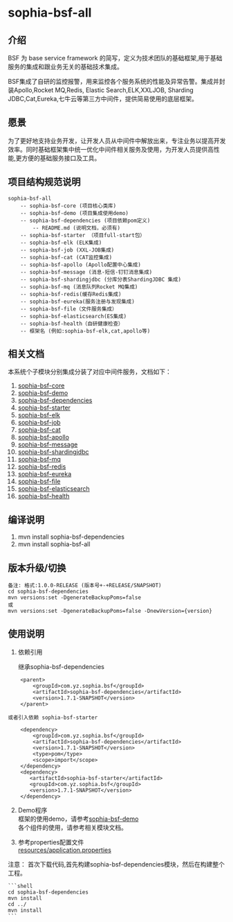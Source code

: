 # sophia-bsf-all
## 介绍
BSF 为 base service framework 的简写，定义为技术团队的基础框架,用于基础服务的集成和跟业务无关的基础技术集成。

BSF集成了自研的监控报警，用来监控各个服务系统的性能及异常告警。集成并封装Apollo,Rocket MQ,Redis, Elastic Search,ELK,XXLJOB, Sharding JDBC,Cat,Eureka,七牛云等第三方中间件，提供简易使用的底层框架。

## 愿景
为了更好地支持业务开发，让开发人员从中间件中解放出来，专注业务以提高开发效率。同时基础框架集中统一优化中间件相关服务及使用，为开发人员提供高性能,更方便的基础服务接口及工具。

## 项目结构规范说明
```
sophia-bsf-all 
    -- sophia-bsf-core (项目核心类库)
    -- sophia-bsf-demo (项目集成使用demo)
    -- sophia-bsf-dependencies (项目依赖pom定义)
        -- README.md (说明文档，必须有)
    -- sophia-bsf-starter （项目full-start包）
    -- sophia-bsf-elk (ELK集成)
    -- sophia-bsf-job (XXL-JOB集成)
    -- sophia-bsf-cat (CAT监控集成)
    -- sophia-bsf-apollo (Apollo配置中心集成)
    -- sophia-bsf-message (消息-短信-钉钉消息集成)
    -- sophia-bsf-shardingjdbc (分库分表ShardingJDBC 集成) 
    -- sophia-bsf-mq (消息队列Rocket MQ集成) 
    -- sophia-bsf-redis(缓存Redis集成)
    -- sophia-bsf-eureka(服务注册与发现集成)
    -- sophia-bsf-file（文件服务集成）
    -- sophia-bsf-elasticsearch(ES集成) 
    -- sophia-bsf-health（自研健康检查） 
    -- 框架名 (例如:sophia-bsf-elk,cat,apollo等)
```

## 相关文档
本系统个子模块分别集成分装了对应中间件服务，文档如下：
1. [sophia-bsf-core](sophia-bsf-core/README.md)
2. [sophia-bsf-demo](sophia-bsf-demo/README.md)
3. [sophia-bsf-dependencies](sophia-bsf-dependencies/README.md)
4. [sophia-bsf-starter](sophia-bsf-starter/README.md)
5. [sophia-bsf-elk](sophia-bsf-elk/README.md) 
6. [sophia-bsf-job](sophia-bsf-job/README.md) 
7. [sophia-bsf-cat](sophia-bsf-cat/README.md) 
8. [sophia-bsf-apollo](sophia-bsf-apollo/README.md) 
9. [sophia-bsf-message](sophia-bsf-message/README.md) 
10. [sophia-bsf-shardingjdbc](sophia-bsf-shardingjdbc/README.md) 
11. [sophia-bsf-mq](sophia-bsf-mq/README.md) 
12. [sophia-bsf-redis](sophia-bsf-redis/README.md) 
13. [sophia-bsf-eureka](sophia-bsf-eureka/README.md) 
14. [sophia-bsf-file](sophia-bsf-file/README.md) 
15. [sophia-bsf-elasticsearch](sophia-bsf-elasticsearch/README.md) 
16. [sophia-bsf-health](sophia-bsf-health/README.md) 

## 编译说明
1. mvn install sophia-bsf-dependencies
2. mvn install sophia-bsf-all

## 版本升级/切换
```
备注: 格式:1.0.0-RELEASE (版本号+-+RELEASE/SNAPSHOT) 
cd sophia-bsf-dependencies
mvn versions:set -DgenerateBackupPoms=false
或
mvn versions:set -DgenerateBackupPoms=false -DnewVersion={version}
```

## 使用说明

1. 依赖引用

    继承sophia-bsf-dependencies
``` 
    <parent>
        <groupId>com.yz.sophia.bsf</groupId>
        <artifactId>sophia-bsf-dependencies</artifactId>
        <version>1.7.1-SNAPSHOT</version>
    </parent>
```
    或者引入依赖 sophia-bsf-starter
```
    <dependency>
        <groupId>com.yz.sophia.bsf</groupId>
        <artifactId>sophia-bsf-dependencies</artifactId>
        <version>1.7.1-SNAPSHOT</version>
        <type>pom</type>
        <scope>import</scope>
    </dependency>
    <dependency>
       <artifactId>sophia-bsf-starter</artifactId>
       <groupId>com.yz.sophia.bsf</groupId>
       <version>1.7.1-SNAPSHOT</version>
    </dependency>
```

2. Demo程序  
    框架的使用demo，请参考[sophia-bsf-demo](sophia-bsf-demo)  
    各个组件的使用，请参考相关模块文档。

3. 参考properties配置文件  
    [resources/application.properties](resources/application.properties)

注意：
    首次下载代码,首先构建sophia-bsf-dependencies模块，然后在构建整个工程。

    ```shell 
    cd sophia-bsf-dependencies
    mvn install
    cd ../
    mvn install 
    ```

